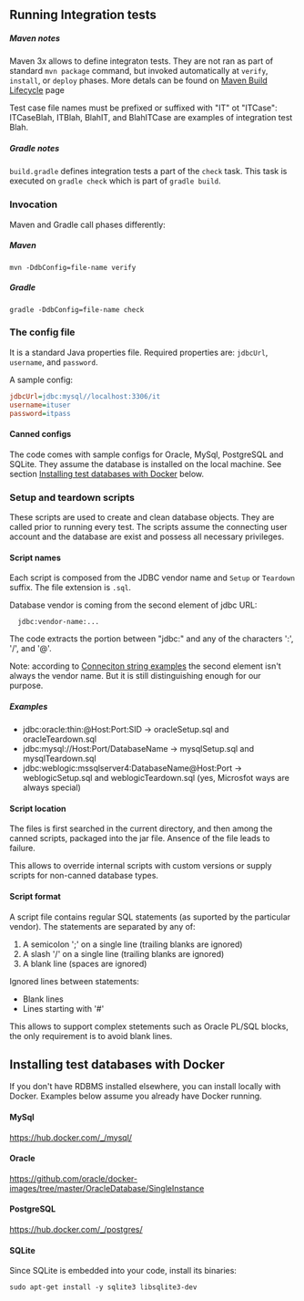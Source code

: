 ## Running Integration tests

##### Maven notes
Maven 3x allows to define integraton tests.
They are not ran as part of standard ```mvn package``` command, but
invoked automatically at ```verify```, ```install```, or ```deploy```
phases. More detals can be found on
[Maven Build Lifecycle](https://maven.apache.org/guides/introduction/introduction-to-the-lifecycle.html)
page

Test case file names must be prefixed or suffixed with "IT" ot "ITCase":
ITCaseBlah, ITBlah, BlahIT, and BlahITCase are examples of integration test Blah.

##### Gradle notes
```build.gradle``` defines integration tests a part of the ```check``` task.
This task is executed on ```gradle check``` which is part of ```gradle build```.


### Invocation
Maven and Gradle call phases differently:

##### Maven
```
mvn -DdbConfig=file-name verify
```

##### Gradle
```
gradle -DdbConfig=file-name check
```


### The config file
It is a standard Java properties file. Required properties are:
```jdbcUrl```, ```username```, and ```password```.

A sample config:
```INI
jdbcUrl=jdbc:mysql//localhost:3306/it
username=ituser
password=itpass
```

#### Canned configs
The code comes with sample configs for Oracle, MySql, PostgreSQL and SQLite.
They assume the database is installed on the local machine. See section
[Installing test databases with Docker](#Installing-test-databases-with-Docker)
below.

### Setup and teardown scripts
These scripts are used to create and clean database objects.
They are called prior to running every test.
The scripts assume the connecting user account and the database are
exist and possess all necessary privileges.

#### Script names
Each script is composed from the JDBC vendor name and ```Setup``` or
```Teardown``` suffix. The file extension is ```.sql```.

Database vendor is coming from the second element of jdbc URL:
```
  jdbc:vendor-name:...
```

The code extracts the portion between "jdbc:" and any of the characters
':', '/', and '@'.


Note: according to
[Conneciton string examples](http://www.java2s.com/Tutorials/Java/JDBC_Driver_Connection/JDBC_Driver_URL_and_Connection_String_List_for_all_databases.htm)
the second element isn't always the vendor name. But it is still
distinguishing enough for our purpose.

##### Examples
* jdbc:oracle:thin:@Host:Port:SID -> oracleSetup.sql and oracleTeardown.sql
* jdbc:mysql://Host:Port/DatabaseName -> mysqlSetup.sql and mysqlTeardown.sql
* jdbc:weblogic:mssqlserver4:DatabaseName@Host:Port -> weblogicSetup.sql and weblogicTeardown.sql
 (yes, Microsfot ways are always special)

#### Script location
The files is first searched in the current directory, and then among the
canned scripts, packaged into the jar file. Ansence of the file leads to
failure.

This allows to override internal scripts with custom versions or
supply scripts for non-canned database types.

#### Script format
A script file contains regular SQL statements (as suported by the
particular vendor). The statements are separated by any of:
1. A semicolon ';' on a single line (trailing blanks are ignored)
1. A slash '/'  on a single line (trailing blanks are ignored)
1. A blank line (spaces are ignored)

Ignored lines between statements:
* Blank lines
* Lines starting with '#' 

This allows to support complex stetements such as Oracle PL/SQL blocks,
the only requirement is to avoid blank lines.

## Installing test databases with Docker
If you don't have RDBMS installed elsewhere, you can install locally
with Docker. Examples below assume you already have Docker running.

#### MySql
https://hub.docker.com/_/mysql/

#### Oracle
https://github.com/oracle/docker-images/tree/master/OracleDatabase/SingleInstance

#### PostgreSQL
https://hub.docker.com/_/postgres/

#### SQLite

Since SQLite is embedded into your code, install its binaries:

```sudo apt-get install -y sqlite3 libsqlite3-dev```
